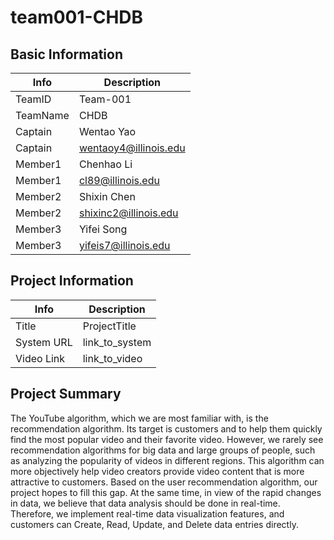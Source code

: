 # team001-CHDB

## Basic Information

|   Info      |        Description     |
| ----------- | ---------------------- |
| TeamID      |        Team-001        |
| TeamName    |          CHDB          |
| Captain     |       Wentao Yao       |
| Captain     |  wentaoy4@illinois.edu |
| Member1     |       Chenhao Li       |
| Member1     |    cl89@illinois.edu   |
| Member2     |      Shixin Chen       |
| Member2     | shixinc2@illinois.edu  |
| Member3     |       Yifei Song       |
| Member3     |  yifeis7@illinois.edu  |

## Project Information

|   Info      |        Description     |
| ----------- | ---------------------- |
|  Title      |       ProjectTitle     |
| System URL  |      link_to_system    |
| Video Link  |      link_to_video     |

## Project Summary
The YouTube algorithm, which we are most familiar with, is the recommendation algorithm. Its target is customers and to help them quickly find the most popular video and their favorite video.  However, we rarely see recommendation algorithms for big data and large groups of people, such as analyzing the popularity of videos in different regions. This algorithm can more objectively help video creators provide video content that is more attractive to customers. Based on the user recommendation algorithm, our project hopes to fill this gap. 
At the same time, in view of the rapid changes in data, we believe that data analysis should be done in real-time. Therefore, we implement real-time data visualization features, and customers can Create, Read, Update, and Delete data entries directly.

